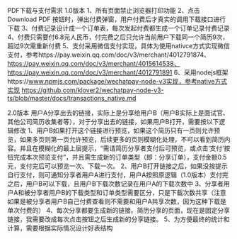  PDF下载与支付需求
 1.0版本
 1、所有页面禁止浏览器打印功能
 2、点击 Download PDF 按钮时，弹出付费弹窗，用户付费后才真实的调用下载接口进行下载
 3、付费记录设计成一个订单表，每次发起付费都生成一个订单记录付费记录
 4、付费只需要付6.8元人民币，付完费之后只允许当前用户下载同一个简历9次，超过9次需重新付费
 5、支付采用微信支付实现，具体为使用nativce方式实现微信支付，参考https://pay.weixin.qq.com/doc/v3/merchant/4012791874、https://pay.weixin.qq.com/doc/v3/merchant/4015614538、https://pay.weixin.qq.com/doc/v3/merchant/4012791891
 6、采用nodejs框架https://www.npmjs.com/package/wechatpay-node-v3实现，参考native方式实现 https://github.com/klover2/wechatpay-node-v3-ts/blob/master/docs/transactions_native.md

 2.0版本
用户A分享出去的链接，实际上是分享给用户B（用户B实际上是面试官、其他公司简历收集者等），对于分享出去的链接，如果用户B打开，需要按以下逻辑修改
1、用户B如果打开这个链接进行预览，如果这个简历只有一页则允许预览，如果多页则第一页允许预览，后续更多的页则模糊化处理，不可以看到简历内容。并且在模糊化的最上层提示，“需请简历分享者支付后可预览，或点击‘支付’按钮完成本次预览支付”，并且需生成新的订单类型（即：分享订单），支付金额0.5元，支付完后可以预览一次、下载一次。
2、用户B打开链接之后，如果没按提示自行支付，则可通知分享者用户A进行支付，用户A按照原逻辑（1.0版本）支付完之后，用户B可以下载，且用户B下载次数记录在用户A的下载次数中
3、分享者用户A和被分享者用户B的下载类型和订单类型需要区分，只是下载次数共享（注意如果是被分享者用户B自己付费查看则不需要和用户A共享次数，因为这种下载是单次付费的）
4、每次分享都要生成新的链接。简历分享的页面，现在是固定分享链接，我需要改成每次点击按钮之后生成新的分享链接。
5、为方便最终的统计和计算，需要根据实际情况设计好表结构

 